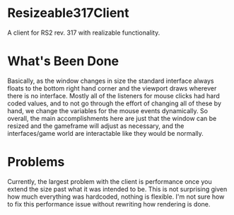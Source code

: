 # Resizeable317Client
A client for RS2 rev. 317 with realizable functionality.

# What's Been Done
Basically, as the window changes in size the standard interface always floats to the bottom right hand corner and the viewport draws wherever there is no interface. Mostly all of the listeners for mouse clicks had hard coded values, and to not go through the effort of changing all of these by hand, we change the variables for the mouse events dynamically. So overall, the main accomplishments here are just that the window can be resized and the gameframe will adjust as necessary, and the interfaces/game world are interactable like they would be normally.

# Problems
Currently, the largest problem with the client is performance once you extend the size past what it was intended to be. This is not surprising given how much everything was hardcoded, nothing is flexible. I'm not sure how to fix this performance issue without rewriting how rendering is done.
